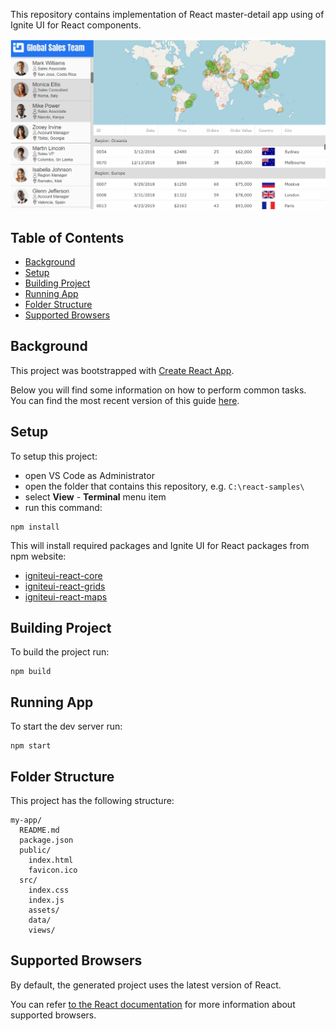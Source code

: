 
This repository contains implementation of React master-detail app using of Ignite UI for React components.

<img src="./blog/md-app-animation.gif" width="750" />


## Table of Contents

- [Background](#Background)
- [Setup](#Setup)
- [Building Project](#Building-Project)
- [Running App](#Running-App)
- [Folder Structure](#Table-of-Contents)
- [Supported Browsers](#supported-browsers)

## Background

This project was bootstrapped with [Create React App](https://github.com/facebookincubator/create-react-app).

Below you will find some information on how to perform common tasks.<br>
You can find the most recent version of this guide [here](https://github.com/facebookincubator/create-react-app/blob/master/packages/react-scripts/template/README.md).

## Setup

To setup this project:

- open VS Code as Administrator
- open the folder that contains this repository, e.g. `C:\react-samples\`
- select **View** - **Terminal** menu item
- run this command:

```
npm install
```

This will install required packages and Ignite UI for React packages from npm website:

- [igniteui-react-core](https://www.npmjs.com/package/igniteui-react-core)
- [igniteui-react-grids](https://www.npmjs.com/package/igniteui-react-grids)
- [igniteui-react-maps](https://www.npmjs.com/package/igniteui-react-maps)


## Building Project
To build the project run:

```
npm build
```

## Running App
To start the dev server run:

```
npm start
```


## Folder Structure

This project has the following structure:

```
my-app/
  README.md
  package.json
  public/
    index.html
    favicon.ico
  src/
    index.css
    index.js
    assets/
    data/
    views/

```

## Supported Browsers

By default, the generated project uses the latest version of React.

You can refer [to the React documentation](https://reactjs.org/docs/react-dom.html#browser-support) for more information about supported browsers.
